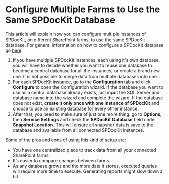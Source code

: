 # Configure Multiple Farms to Use the Same SPDocKit Database

This article will explain how you can configure multiple instances of SPDocKit, on different SharePoint farms, to use the same SPDocKit database. For general information on how to configure a SPDocKit database go [here](configure-spdockit-database.md).

1. If you have multiple SPDocKit instances, each using it's own database, you will have to decide whether you want to reuse one database to become a central database for all the instances, or create a brand new one. It is not possible to merge data from multiple databases into one.
2. For each SPDocKit instance, go to the **Configuration** tab and click **Configure** to open the Configuration wizard. If the database you want to use as a central database already exists, just input the SQL Server and database name into the wizard and complete the wizard. If the database does not exist, **create it only once with one instance of SPDocKit** and choose to use an existing database for every other instance.
3. After that, you need to make sure of just one more thing: go to **Options**, then **Service Settings** and check the **SPDocKit Database** field under **Snapshot Location**. This will ensure all snapshot data is save to the database and available from all connected SPDocKit instances.

Some of the pros and cons of using this kind of setup are:

* You have one centralized place to track data from all your connected SharePoint farms.
* It’s easier to compare changes between farms.
* As any database grows and the more data it stores, executed queries will require more time to execute. Generating reports might slow down a bit.

